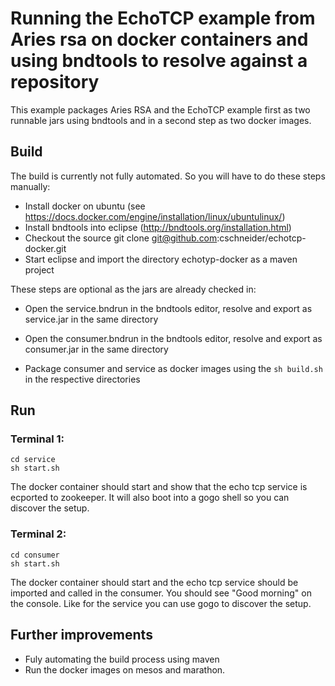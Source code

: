 # Running the EchoTCP example from Aries rsa on docker containers and using bndtools to resolve against a repository

This example packages Aries RSA and the EchoTCP example first as two runnable jars using bndtools
and in a second step as two docker images.

## Build

The build is currently not fully automated. So you will have to do these steps manually:

- Install docker on ubuntu (see https://docs.docker.com/engine/installation/linux/ubuntulinux/)
- Install bndtools into eclipse (http://bndtools.org/installation.html)
- Checkout the source git clone git@github.com:cschneider/echotcp-docker.git
- Start eclipse and import the directory echotyp-docker as a maven project

These steps are optional as the jars are already checked in:
- Open the service.bndrun in the bndtools editor, resolve and export as service.jar in the same directory
- Open the consumer.bndrun in the bndtools editor, resolve and export as consumer.jar in the same directory

- Package consumer and service as docker images using the `sh build.sh` in the respective directories

## Run

### Terminal 1:
```
cd service
sh start.sh
```

The docker container should start and show that the echo tcp service is ecported to zookeeper.
It will also boot into a gogo shell so you can discover the setup.

### Terminal 2:
```
cd consumer
sh start.sh
```

The docker container should start and the echo tcp service should be imported and called in the consumer.
You should see "Good morning" on the console. Like for the service you can use gogo to discover the setup.

## Further improvements

- Fuly automating the build process using maven
- Run the docker images on mesos and marathon.

